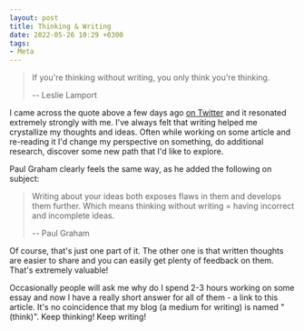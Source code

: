 ```yaml
---
layout: post
title: Thinking & Writing
date: 2022-05-26 10:29 +0300
tags:
- Meta
---
```


> If you're thinking without writing, you only think you're thinking.
>
> -- Leslie Lamport

I came across the quote above a few days ago [on Twitter](https://twitter.com/paulg/status/1528288106734141440?s=20&t=Po9eE7B_TFkAXKs0s9OekQ) and it resonated extremely strongly with me. I've always felt that writing helped me crystallize my thoughts and ideas. Often while working on some article and re-reading it I'd change my perspective on something, do additional research, discover some new path that I'd like to explore.

Paul Graham clearly feels the same way, as he added the following on subject:

> Writing about your ideas both exposes flaws in them and develops them further. Which means thinking without writing = having incorrect and incomplete ideas.
>
> -- Paul Graham

Of course, that's just one part of it. The other one is that written thoughts are easier to share and you can easily get plenty of feedback on them. That's extremely valuable!

Occasionally people will ask me why do I spend 2-3 hours working on some essay and now I have a really short answer for all of them - a link to this article. It's no coincidence that my blog (a medium for writing) is named "(think)". Keep thinking! Keep writing!
